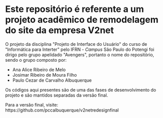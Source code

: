 <h1>Este repositório é referente a um projeto acadêmico de remodelagem do site da empresa V2net</h1>
<p>O projeto da disciplina "Projeto de Interface do Usuário" do curso de "Informática para Interter" pelo IFRN - <em>Campus</em> São Paulo do Potengi foi dirigo pelo grupo apelidado "Avengers", portanto o nome do repositório, sendo o grupo composto por: </p>
<ul>
<li>Ana Alice Ribeiro de Melo</li>
<li>Josimar Ribeiro de Moura Filho</li>
<li>Paulo Cezar de Carvalho Albuquerque</li>
</ul>
<p>Os códigos aqui presentes são de uma das fases de desenvolvimento do projeto e são mantidos separadas da versão final.</p> 
<p>Para a versão final, visite: https://github.com/pccalbuquerque/v2netredesignfinal</p>
